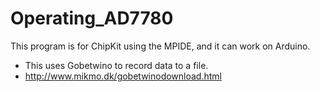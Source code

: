 # Operating_AD7780

This program is for ChipKit using the MPIDE, and it can work on Arduino.

* This uses Gobetwino to record data to a file.
* http://www.mikmo.dk/gobetwinodownload.html
